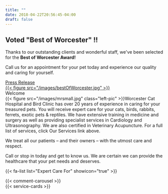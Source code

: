 ```yaml
---
title: ""
date: 2018-04-22T20:56:45-04:00
draft: false
---
```


<div class="border-bottom border-danger mb-3">

<div class="row bestofworcester">
	<div class="col-8">
		<h2>Voted "Best of Worcester" !!</h2>
		<p>Thanks to our outstanding clients and wonderful staff, we've been selected for the <b>Best of Worcester Award!</b></p>
		<p>Call us for an appointment for your pet today and experience our quality and caring for yourself.</p>
		<a href="https://worcester.2019managementbest-ofselection.com/PressReleaseub.aspx?cc=DMMV-VBMG-XQCC" target="_blank">Press Release</a>
	</div>
	<div class="col">
		<a href="https://worcester.2019managementbest-ofselection.com/PressReleaseub.aspx?cc=DMMV-VBMG-XQCC" target="_blank">
		{{< figure src="/images/bestOfWorcester.jpg" >}}</a>
	</div>
</div>
</div>

<div class="row main-page">
	<div class="col-lg-8">
		<div class="h2">
			Welcome
		</div>
{{< figure src="/images/mrsmall.jpg" class="left-pic" >}}Worcester Cat Hospital and Bird Clinic has over 20 years of experience in caring for your treasured pets. You will receive expert care for your cats, birds, rabbits, ferrets, exotic pets & reptiles. We have extensive training in medicine and surgery as well as providing specialist services in Cardiology and Ultrasonography. We are also certified in Veterinary Acupuncture. For a full list of services, click Our Services link above.

We treat all our patients – and their owners – with the utmost care and respect.

Call or stop in today and get to know us. We are certain we can provide the healthcare that your pet needs and deserves.
	</div>
	<div class="col">
		{{< fa-list list="Expert Care For" showicon="true" >}}
	</div>
</div>
<div class="border-top border-danger pt-2 mt-3">
{{< comment-carousel >}}
</div>
<div class="pt-3">
{{< service-cards >}}
</div>